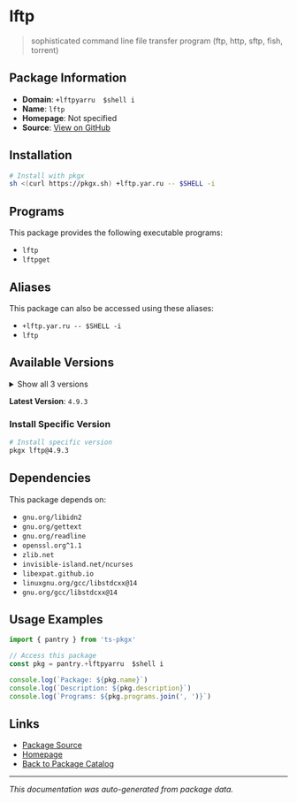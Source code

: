 # lftp

> sophisticated command line file transfer program (ftp, http, sftp, fish, torrent)

## Package Information

- **Domain**: `+lftpyarru  $shell i`
- **Name**: `lftp`
- **Homepage**: Not specified
- **Source**: [View on GitHub](https://github.com/pkgxdev/pantry/tree/main/projects/lftp.yar.ru/package.yml)

## Installation

```bash
# Install with pkgx
sh <(curl https://pkgx.sh) +lftp.yar.ru -- $SHELL -i
```

## Programs

This package provides the following executable programs:

- `lftp`
- `lftpget`

## Aliases

This package can also be accessed using these aliases:

- `+lftp.yar.ru -- $SHELL -i`
- `lftp`

## Available Versions

<details>
<summary>Show all 3 versions</summary>

- `4.9.3`, `4.9.2`, `4.9.1`

</details>

**Latest Version**: `4.9.3`

### Install Specific Version

```bash
# Install specific version
pkgx lftp@4.9.3
```

## Dependencies

This package depends on:

- `gnu.org/libidn2`
- `gnu.org/gettext`
- `gnu.org/readline`
- `openssl.org^1.1`
- `zlib.net`
- `invisible-island.net/ncurses`
- `libexpat.github.io`
- `linuxgnu.org/gcc/libstdcxx@14`
- `gnu.org/gcc/libstdcxx@14`

## Usage Examples

```typescript
import { pantry } from 'ts-pkgx'

// Access this package
const pkg = pantry.+lftpyarru  $shell i

console.log(`Package: ${pkg.name}`)
console.log(`Description: ${pkg.description}`)
console.log(`Programs: ${pkg.programs.join(', ')}`)
```

## Links

- [Package Source](https://github.com/pkgxdev/pantry/tree/main/projects/lftp.yar.ru/package.yml)
- [Homepage](#)
- [Back to Package Catalog](../package-catalog.md)

---

*This documentation was auto-generated from package data.*
